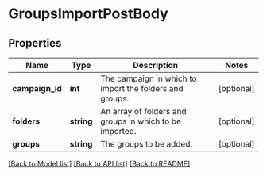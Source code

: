 # GroupsImportPostBody

## Properties
Name | Type | Description | Notes
------------ | ------------- | ------------- | -------------
**campaign_id** | **int** | The campaign in which to import the folders and groups. | [optional] 
**folders** | **string** | An array of folders and groups in which to be imported. | [optional] 
**groups** | **string** | The groups to be added. | [optional] 

[[Back to Model list]](../../README.md#documentation-for-models) [[Back to API list]](../../README.md#documentation-for-api-endpoints) [[Back to README]](../../README.md)

